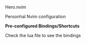 Hero.nvim

Personhal Nvim configuration

**Pre-configured Bindings/Shortcuts**

Check the lua file to see the bindings
